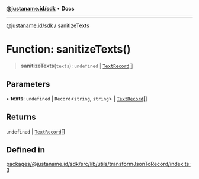 [**@justaname.id/sdk**](../README.md) • **Docs**

***

[@justaname.id/sdk](../globals.md) / sanitizeTexts

# Function: sanitizeTexts()

> **sanitizeTexts**(`texts`): `undefined` \| [`TextRecord`](../interfaces/TextRecord.md)[]

## Parameters

• **texts**: `undefined` \| `Record`\<`string`, `string`\> \| [`TextRecord`](../interfaces/TextRecord.md)[]

## Returns

`undefined` \| [`TextRecord`](../interfaces/TextRecord.md)[]

## Defined in

[packages/@justaname.id/sdk/src/lib/utils/transformJsonToRecord/index.ts:3](https://github.com/JustaName-id/JustaName-sdk/blob/dc845c10af242e3ca87d95ef392516ac0bfa8b95/packages/@justaname.id/sdk/src/lib/utils/transformJsonToRecord/index.ts#L3)
